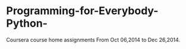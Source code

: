 Programming-for-Everybody-Python-
=================================

Coursera course home assignments
From Oct 06,2014 to Dec 26,2014.

